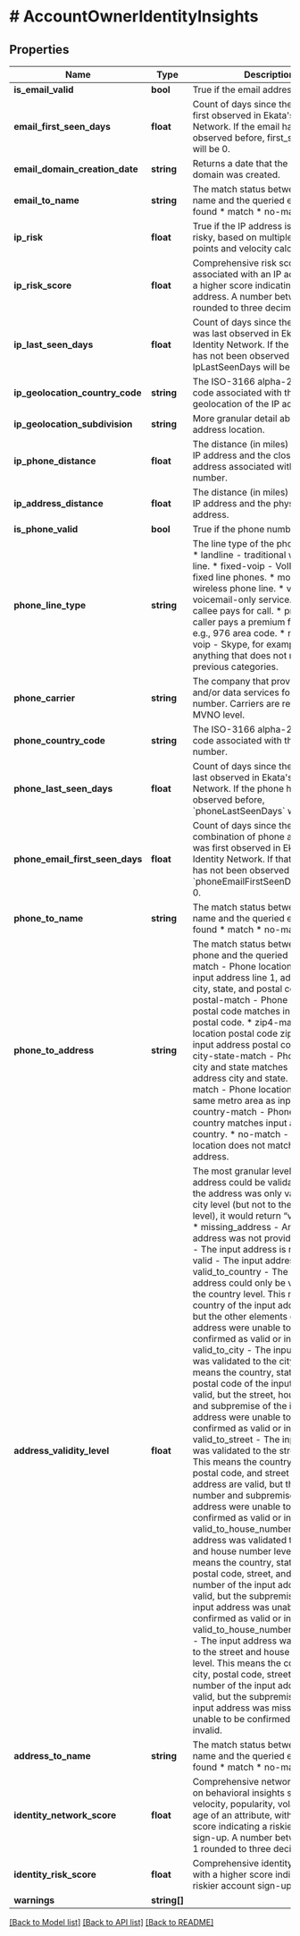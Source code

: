 # # AccountOwnerIdentityInsights

## Properties

Name | Type | Description | Notes
------------ | ------------- | ------------- | -------------
**is_email_valid** | **bool** | True if the email address is valid. | [optional]
**email_first_seen_days** | **float** | Count of days since the email was first observed in Ekata&#39;s Identity Network. If the email has not been observed before, first_seen_days will be 0. | [optional]
**email_domain_creation_date** | **string** | Returns a date that the email domain was created. | [optional]
**email_to_name** | **string** | The match status between the input name and the queried entity. * not found * match * no-match | [optional]
**ip_risk** | **float** | True if the IP address is considered risky, based on multiple IP data points and velocity calculations. | [optional]
**ip_risk_score** | **float** | Comprehensive risk score associated with an IP address, with a higher score indicating a riskier IP address. A number between 0 and 1 rounded to three decimal places. | [optional]
**ip_last_seen_days** | **float** | Count of days since the IP address was last observed in Ekata&#39;s Identity Network. If the IP address has not been observed before, IpLastSeenDays will be 0. | [optional]
**ip_geolocation_country_code** | **string** | The ISO-3166 alpha-2 country code associated with the geolocation of the IP address. | [optional]
**ip_geolocation_subdivision** | **string** | More granular detail about the IP address location. | [optional]
**ip_phone_distance** | **float** | The distance (in miles) between the IP address and the closest physical address associated with the phone number. | [optional]
**ip_address_distance** | **float** | The distance (in miles) between the IP address and the physical address. | [optional]
**is_phone_valid** | **bool** | True if the phone number is valid. | [optional]
**phone_line_type** | **string** | The line type of the phone number. * landline - traditional wired phone line. * fixed-voip - VoIP-based fixed line phones. * mobile - wireless phone line. * voicemail - voicemail-only service. * toll-free - callee pays for call. * premium - caller pays a premium for the call-e.g., 976 area code. * non-fixed-voip - Skype, for example * other - anything that does not match the previous categories. | [optional]
**phone_carrier** | **string** | The company that provides voice and/or data services for the phone number. Carriers are returned at the MVNO level. | [optional]
**phone_country_code** | **string** | The ISO-3166 alpha-2 country code associated with the phone number. | [optional]
**phone_last_seen_days** | **float** | Count of days since the phone was last observed in Ekata&#39;s Identity Network. If the phone has not been observed before, &#x60;phoneLastSeenDays&#x60; will be 0. | [optional]
**phone_email_first_seen_days** | **float** | Count of days since the combination of phone and email was first observed in Ekata&#39;s Identity Network. If that combination has not been observed before, &#x60;phoneEmailFirstSeenDays&#x60; will be 0. | [optional]
**phone_to_name** | **string** | The match status between the input name and the queried entity.  * not-found  * match  * no-match | [optional]
**phone_to_address** | **string** | The match status between the input phone and the queried entity. * match - Phone location matches input address line 1, address line 2, city, state, and postal code.   * postal-match - Phone location postal code matches input address postal code.   * zip4-match - Phone location postal code zip+4 matches input address postal code zip+4.   * city-state-match - Phone location city and state matches input address city and state.  * metro-match - Phone location is in the same metro area as input address.   * country-match - Phone location country matches input address country.   * no-match - Phone location does not match input address. | [optional]
**address_validity_level** | **float** | The most granular level to which the address could be validated. Ex. If the address was only valid to the city level (but not to the house level), it would return “valid_to_city”.   * missing_address - An input address was not provided.    * invalid - The input address is not valid.    * valid - The input address is valid.    * valid_to_country - The input address could only be validated to the country level. This means the country of the input address is valid, but the other elements of the input address were unable to be confirmed as valid or invalid.    * valid_to_city - The input address was validated to the city level. This means the country, state, city, and postal code of the input address are valid, but the street, house number, and subpremise of the input address were unable to be confirmed as valid or invalid.    * valid_to_street - The input address was validated to the street level. This means the country, state, city, postal code, and street of the input address are valid, but the house number and subpremise of the input address were unable to be confirmed as valid or invalid.      * valid_to_house_number - The input address was validated to the street and house number level. This means the country, state, city, postal code, street, and house number of the input address are valid, but the subpremise of the input address was unable to be confirmed as valid or invalid.       * valid_to_house_number_missing_apt - The input address was validated to the street and house number level. This means the country, state, city, postal code, street, and house number of the input address are valid, but the subpremise of the input address was missing and thus unable to be confirmed as valid or invalid. | [optional]
**address_to_name** | **string** | The match status between the input name and the queried entity. * not-found * match * no-match | [optional]
**identity_network_score** | **float** | Comprehensive network score built on behavioral insights such as velocity, popularity, volatility, and age of an attribute, with a higher score indicating a riskier account sign-up. A number between 0 and 1 rounded to three decimal places. | [optional]
**identity_risk_score** | **float** | Comprehensive identity risk score with a higher score indicating a riskier account sign-up. | [optional]
**warnings** | **string[]** |  | [optional]

[[Back to Model list]](../../README.md#models) [[Back to API list]](../../README.md#endpoints) [[Back to README]](../../README.md)
